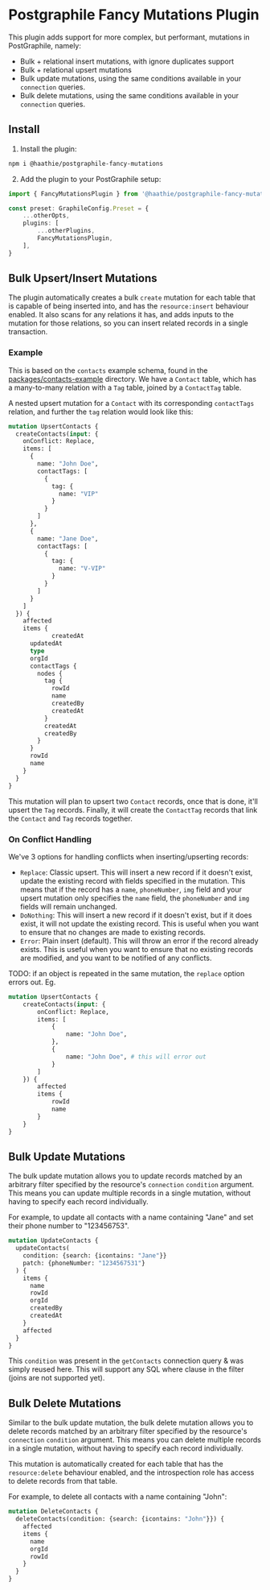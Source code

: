# Postgraphile Fancy Mutations Plugin

This plugin adds support for more complex, but performant, mutations in PostGraphile, namely:
- Bulk + relational insert mutations, with ignore duplicates support
- Bulk + relational upsert mutations
- Bulk update mutations, using the same conditions available in your `connection` queries.
- Bulk delete mutations, using the same conditions available in your `connection` queries.

## Install

1. Install the plugin:
```sh
npm i @haathie/postgraphile-fancy-mutations
```
2. Add the plugin to your PostGraphile setup:

```ts
import { FancyMutationsPlugin } from '@haathie/postgraphile-fancy-mutations

const preset: GraphileConfig.Preset = {
	...otherOpts,
	plugins: [
		...otherPlugins,
		FancyMutationsPlugin,
	],
}
```

## Bulk Upsert/Insert Mutations

The plugin automatically creates a bulk `create` mutation for each table that is capable of being inserted into, and has the `resource:insert` behaviour enabled.
It also scans for any relations it has, and adds inputs to the mutation for those relations, so you can insert related records in a single transaction.

### Example

This is based on the `contacts` example schema, found in the [packages/contacts-example](../contacts-example/) directory. We have a `Contact` table, which has a many-to-many relation with a `Tag` table, joined by a `ContactTag` table.

A nested upsert mutation for a `Contact` with its corresponding `contactTags` relation, and further the `tag` relation would look like this:

```graphql
mutation UpsertContacts {
  createContacts(input: {
    onConflict: Replace,
    items: [
      {
        name: "John Doe",
        contactTags: [
          {
            tag: {
              name: "VIP"
            }
          }
        ]
      },
      {
        name: "Jane Doe",
        contactTags: [
          {
            tag: {
              name: "V-VIP"
            }
          }
        ]
      }
    ]
  }) {
    affected
    items {
			createdAt
      updatedAt
      type
      orgId
      contactTags {
        nodes {
          tag {
            rowId
            name
            createdBy
            createdAt
          }
          createdAt
          createdBy
        }
      }
      rowId
      name
    }
  }
}
```

This mutation will plan to upsert two `Contact` records, once that is done, it'll upsert the `Tag` records. Finally, it will create the `ContactTag` records that link the `Contact` and `Tag` records together.

### On Conflict Handling

We've 3 options for handling conflicts when inserting/upserting records:
- `Replace`: Classic upsert. This will insert a new record if it doesn't exist, update the existing record with fields specified in the mutation. This means that if the record has a `name`, `phoneNumber`, `img` field and your upsert mutation only specifies the `name` field, the `phoneNumber` and `img` fields will remain unchanged.
- `DoNothing`: This will insert a new record if it doesn't exist, but if it does exist, it will not update the existing record. This is useful when you want to ensure that no changes are made to existing records.
- `Error`: Plain insert (default). This will throw an error if the record already exists. This is useful when you want to ensure that no existing records are modified, and you want to be notified of any conflicts.

TODO: if an object is repeated in the same mutation, the `replace` option errors out. Eg.
```graphql
mutation UpsertContacts {
	createContacts(input: {
		onConflict: Replace,
		items: [
			{
				name: "John Doe",
			},
			{
				name: "John Doe", # this will error out
			}
		]
	}) {
		affected
		items {
			rowId
			name
		}
	}
}
```

## Bulk Update Mutations

The bulk update mutation allows you to update records matched by an arbitrary filter specified by the resource's `connection` `condition` argument. This means you can update multiple records in a single mutation, without having to specify each record individually.

For example, to update all contacts with a name containing "Jane" and set their phone number to "123456753".

```graphql
mutation UpdateContacts {
  updateContacts(
    condition: {search: {icontains: "Jane"}}
    patch: {phoneNumber: "1234567531"}
  ) {
    items {
      name
      rowId
      orgId
      createdBy
      createdAt
    }
    affected
  }
}
```

This `condition` was present in the `getContacts` connection query & was simply reused here. This will support any SQL where clause in the filter (joins are not supported yet).

## Bulk Delete Mutations

Similar to the bulk update mutation, the bulk delete mutation allows you to delete records matched by an arbitrary filter specified by the resource's `connection` `condition` argument. This means you can delete multiple records in a single mutation, without having to specify each record individually.

This mutation is automatically created for each table that has the `resource:delete` behaviour enabled, and the introspection role has access to delete records from that table.

For example, to delete all contacts with a name containing "John":

```graphql
mutation DeleteContacts {
  deleteContacts(condition: {search: {icontains: "John"}}) {
    affected
    items {
      name
      orgId
      rowId
    }
  }
}
```